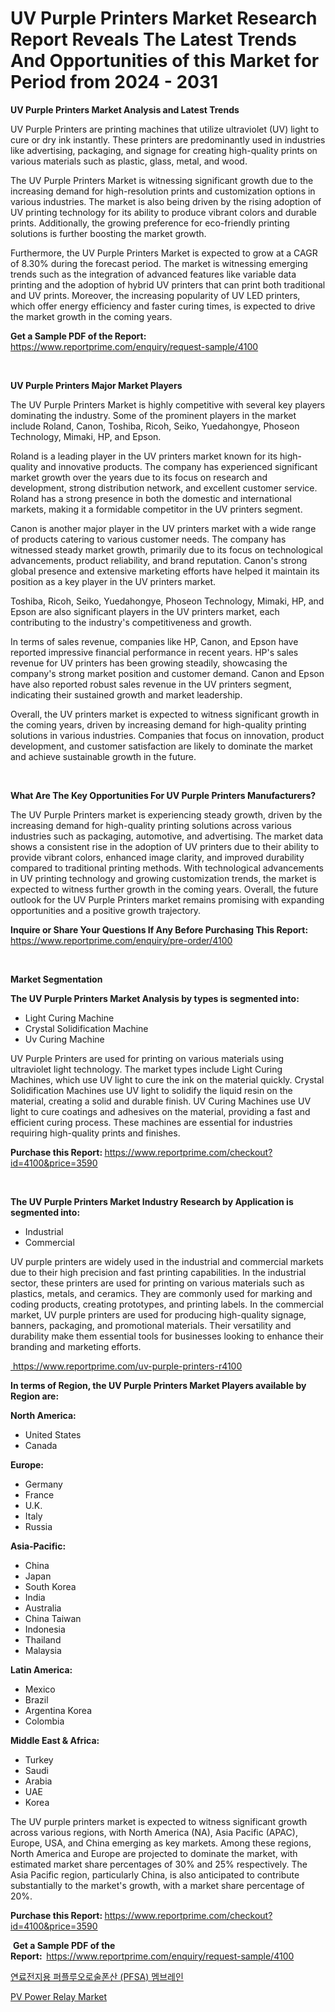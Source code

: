 <p><h1>UV Purple Printers Market Research Report Reveals The Latest Trends And Opportunities of this Market for Period from 2024 - 2031</h1></p><p><strong>UV Purple Printers Market Analysis and Latest Trends</strong></p>
<p><p>UV Purple Printers are printing machines that utilize ultraviolet (UV) light to cure or dry ink instantly. These printers are predominantly used in industries like advertising, packaging, and signage for creating high-quality prints on various materials such as plastic, glass, metal, and wood.</p><p>The UV Purple Printers Market is witnessing significant growth due to the increasing demand for high-resolution prints and customization options in various industries. The market is also being driven by the rising adoption of UV printing technology for its ability to produce vibrant colors and durable prints. Additionally, the growing preference for eco-friendly printing solutions is further boosting the market growth.</p><p>Furthermore, the UV Purple Printers Market is expected to grow at a CAGR of 8.30% during the forecast period. The market is witnessing emerging trends such as the integration of advanced features like variable data printing and the adoption of hybrid UV printers that can print both traditional and UV prints. Moreover, the increasing popularity of UV LED printers, which offer energy efficiency and faster curing times, is expected to drive the market growth in the coming years.</p></p>
<p><strong>Get a Sample PDF of the Report:&nbsp;</strong> <a href="https://www.reportprime.com/enquiry/request-sample/4100">https://www.reportprime.com/enquiry/request-sample/4100</a></p>
<p>&nbsp;</p>
<p><strong>UV Purple Printers Major Market Players</strong></p>
<p><p>The UV Purple Printers Market is highly competitive with several key players dominating the industry. Some of the prominent players in the market include Roland, Canon, Toshiba, Ricoh, Seiko, Yuedahongye, Phoseon Technology, Mimaki, HP, and Epson.</p><p>Roland is a leading player in the UV printers market known for its high-quality and innovative products. The company has experienced significant market growth over the years due to its focus on research and development, strong distribution network, and excellent customer service. Roland has a strong presence in both the domestic and international markets, making it a formidable competitor in the UV printers segment.</p><p>Canon is another major player in the UV printers market with a wide range of products catering to various customer needs. The company has witnessed steady market growth, primarily due to its focus on technological advancements, product reliability, and brand reputation. Canon's strong global presence and extensive marketing efforts have helped it maintain its position as a key player in the UV printers market.</p><p>Toshiba, Ricoh, Seiko, Yuedahongye, Phoseon Technology, Mimaki, HP, and Epson are also significant players in the UV printers market, each contributing to the industry's competitiveness and growth.</p><p>In terms of sales revenue, companies like HP, Canon, and Epson have reported impressive financial performance in recent years. HP's sales revenue for UV printers has been growing steadily, showcasing the company's strong market position and customer demand. Canon and Epson have also reported robust sales revenue in the UV printers segment, indicating their sustained growth and market leadership.</p><p>Overall, the UV printers market is expected to witness significant growth in the coming years, driven by increasing demand for high-quality printing solutions in various industries. Companies that focus on innovation, product development, and customer satisfaction are likely to dominate the market and achieve sustainable growth in the future.</p></p>
<p>&nbsp;</p>
<p><strong>What Are The Key Opportunities For UV Purple Printers Manufacturers?</strong></p>
<p><p>The UV Purple Printers market is experiencing steady growth, driven by the increasing demand for high-quality printing solutions across various industries such as packaging, automotive, and advertising. The market data shows a consistent rise in the adoption of UV printers due to their ability to provide vibrant colors, enhanced image clarity, and improved durability compared to traditional printing methods. With technological advancements in UV printing technology and growing customization trends, the market is expected to witness further growth in the coming years. Overall, the future outlook for the UV Purple Printers market remains promising with expanding opportunities and a positive growth trajectory.</p></p>
<p><strong>Inquire or Share Your Questions If Any Before Purchasing This Report:</strong> <a href="https://www.reportprime.com/enquiry/pre-order/4100">https://www.reportprime.com/enquiry/pre-order/4100</a></p>
<p>&nbsp;</p>
<p><strong>Market Segmentation</strong></p>
<p><strong>The UV Purple Printers Market Analysis by types is segmented into:</strong></p>
<p><ul><li>Light Curing Machine</li><li>Crystal Solidification Machine</li><li>Uv Curing Machine</li></ul></p>
<p><p>UV Purple Printers are used for printing on various materials using ultraviolet light technology. The market types include Light Curing Machines, which use UV light to cure the ink on the material quickly. Crystal Solidification Machines use UV light to solidify the liquid resin on the material, creating a solid and durable finish. UV Curing Machines use UV light to cure coatings and adhesives on the material, providing a fast and efficient curing process. These machines are essential for industries requiring high-quality prints and finishes.</p></p>
<p><strong>Purchase this Report:&nbsp;</strong><a href="https://www.reportprime.com/checkout?id=4100&price=3590">https://www.reportprime.com/checkout?id=4100&price=3590</a></p>
<p>&nbsp;</p>
<p><strong>The UV Purple Printers Market Industry Research by Application is segmented into:</strong></p>
<p><ul><li>Industrial</li><li>Commercial</li></ul></p>
<p><p>UV purple printers are widely used in the industrial and commercial markets due to their high precision and fast printing capabilities. In the industrial sector, these printers are used for printing on various materials such as plastics, metals, and ceramics. They are commonly used for marking and coding products, creating prototypes, and printing labels. In the commercial market, UV purple printers are used for producing high-quality signage, banners, packaging, and promotional materials. Their versatility and durability make them essential tools for businesses looking to enhance their branding and marketing efforts.</p></p>
<p><a href="https://www.reportprime.com/uv-purple-printers-r4100">&nbsp;https://www.reportprime.com/uv-purple-printers-r4100</a></p>
<p><strong>In terms of Region, the UV Purple Printers Market Players available by Region are:</strong></p>
<p>
    <p> <strong> North America: </strong>
        <ul>
            <li>United States</li>
            <li>Canada</li>
        </ul>
        </p> 
    <p> <strong> Europe: </strong>
        <ul>
            <li>Germany</li>
            <li>France</li>
            <li>U.K.</li>
            <li>Italy</li>
            <li>Russia</li>
        </ul>
        </p> 
    <p> <strong> Asia-Pacific: </strong>
        <ul>
            <li>China</li>
            <li>Japan</li>
            <li>South Korea</li>
            <li>India</li>
            <li>Australia</li>
            <li>China Taiwan</li>
            <li>Indonesia</li>
            <li>Thailand</li>
            <li>Malaysia</li>
        </ul>
        </p> 
    <p> <strong> Latin America: </strong>
        <ul>
            <li>Mexico</li>
            <li>Brazil</li>
            <li>Argentina Korea</li>
            <li>Colombia</li>
        </ul>
        </p> 
    <p> <strong> Middle East & Africa: </strong>
        <ul>
            <li>Turkey</li>
            <li>Saudi</li>
            <li>Arabia</li>
            <li>UAE</li>
            <li>Korea</li>
        </ul>
    </p>
    </p>
<p><p>The UV purple printers market is expected to witness significant growth across various regions, with North America (NA), Asia Pacific (APAC), Europe, USA, and China emerging as key markets. Among these regions, North America and Europe are projected to dominate the market, with estimated market share percentages of 30% and 25% respectively. The Asia Pacific region, particularly China, is also anticipated to contribute substantially to the market's growth, with a market share percentage of 20%.</p></p>
<p><strong>Purchase this Report: </strong><a href="https://www.reportprime.com/checkout?id=4100&price=3590">https://www.reportprime.com/checkout?id=4100&price=3590</a></p>
<p>&nbsp;<strong>Get a Sample PDF of the Report:&nbsp;&nbsp;</strong><a href="https://www.reportprime.com/enquiry/request-sample/4100">https://www.reportprime.com/enquiry/request-sample/4100</a></p>
<p><strong></strong></p>
<p><p><a href="https://github.com/nigaleamar09/Market-Research-Report-List-2/blob/main/4580757103724.md">연료전지용 퍼플루오로술폰산 (PFSA) 멤브레인</a></p><p><a href="https://github.com/dlwlxxqs71/Market-Research-Report-List-1/blob/main/pv-power-relay-market.md">PV Power Relay Market</a></p></p>